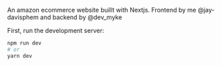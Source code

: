 An amazon ecommerce website buillt with Nextjs. Frontend by me @jay-davisphem and backend by @dev_myke

First, run the development server:

```bash
npm run dev
# or
yarn dev
```
